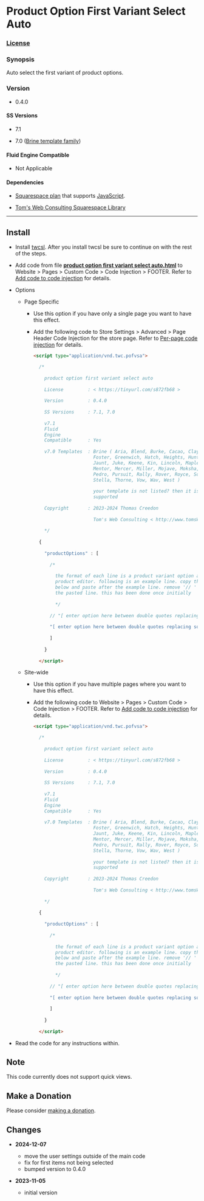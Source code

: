 # Product Option First Variant Select Auto

### [License][1]

### Synopsis

Auto select the first variant of product options.

### Version

  * 0.4.0

#### SS Versions

  * 7.1
  
  * 7.0 ([Brine template family][2])

#### Fluid Engine Compatible

  * Not Applicable

#### Dependencies

  * [Squarespace plan][3] that supports [JavaScript][4].
  
  * [Tom's Web Consulting Squarespace Library][5]

---

## Install

* Install [twcsl][6]. After you install twcsl be sure to continue on with the
  rest of the steps.
  
* Add code from file **[product option first variant select auto.html][7]** to
  Website > Pages > Custom Code > Code Injection > FOOTER. Refer to [Add code
  to code injection][8] for details.
  
* Options

  * Page Specific
  
    * Use this option if you have only a single page you want to have this
      effect.
      
    * Add the following code to Store Settings > Advanced > Page Header Code
      Injection for the store page. Refer to [Per-page code injection][9] for
      details.
      
      ```html
      <script type="application/vnd.twc.pofvsa">
      
        /*
        
          product option first variant select auto
          
          License         : < https://tinyurl.com/s872fb68 >
          
          Version         : 0.4.0
          
          SS Versions     : 7.1, 7.0
          
          v7.1
          Fluid
          Engine
          Compatible      : Yes
          
          v7.0 Templates  : Brine ( Aria, Blend, Burke, Cacao, Clay, Fairfield, Feed,
                            Foster, Greenwich, Hatch, Heights, Hunter, Hyde, Impact,
                            Jaunt, Juke, Keene, Kin, Lincoln, Maple, Margot, Marta,
                            Mentor, Mercer, Miller, Mojave, Moksha, Motto, Nueva,
                            Pedro, Pursuit, Rally, Rover, Royce, Sofia, Sonora,
                            Stella, Thorne, Vow, Wav, West )
                            
                            your template is not listed? then it is not currently
                            supported
          
          Copyright       : 2023-2024 Thomas Creedon
                            
                            Tom's Web Consulting < http://www.tomsWeb.consulting/ >
          
          */
          
        {
        
          "productOptions" : [
          
            /*
            
              the format of each line is a product variant option as entered in the
              product editor. following is an example line. copy the example line
              below and paste after the example line. remove '// ' at the beginning of
              the pasted line. this has been done once initially
              
              */
            
            // "[ enter option here between double quotes replacing square brackets ]",
            
            "[ enter option here between double quotes replacing square brackets ]",
            
            ]
            
          }
          
        </script>
      ```
      
  * Site-wide
  
    * Use this option if you have multiple pages where you want to have this
      effect.
      
    * Add the following code to Website > Pages > Custom Code >
      Code Injection > FOOTER. Refer to [Add code to code injection][8] for
      details.
      
      ```html
      <script type="application/vnd.twc.pofvsa">
      
        /*
        
          product option first variant select auto
          
          License         : < https://tinyurl.com/s872fb68 >
          
          Version         : 0.4.0
          
          SS Versions     : 7.1, 7.0
          
          v7.1
          Fluid
          Engine
          Compatible      : Yes
          
          v7.0 Templates  : Brine ( Aria, Blend, Burke, Cacao, Clay, Fairfield, Feed,
                            Foster, Greenwich, Hatch, Heights, Hunter, Hyde, Impact,
                            Jaunt, Juke, Keene, Kin, Lincoln, Maple, Margot, Marta,
                            Mentor, Mercer, Miller, Mojave, Moksha, Motto, Nueva,
                            Pedro, Pursuit, Rally, Rover, Royce, Sofia, Sonora,
                            Stella, Thorne, Vow, Wav, West )
                            
                            your template is not listed? then it is not currently
                            supported
          
          Copyright       : 2023-2024 Thomas Creedon
                            
                            Tom's Web Consulting < http://www.tomsWeb.consulting/ >
          
          */
          
        {
        
          "productOptions" : [
          
            /*
            
              the format of each line is a product variant option as entered in the
              product editor. following is an example line. copy the example line
              below and paste after the example line. remove '// ' at the beginning of
              the pasted line. this has been done once initially
              
              */
            
            // "[ enter option here between double quotes replacing square brackets ]",
            
            "[ enter option here between double quotes replacing square brackets ]",
            
            ]
            
          }
          
        </script>
      ```
      
* Read the code for any instructions within.

## Note

This code currently does not support quick views.

## Make a Donation

Please consider [making a donation][10].

## Changes

* **2024-12-07**

  * move the user settings outside of the main code
  * fix for first items not being selected
  * bumped version to 0.4.0
  
* **2023-11-05**

  * initial version

[1]: https://github.com/tomsWebConsulting/twcsl/blob/main/LICENSE.txt#L1
[2]: https://support.squarespace.com/hc/en-us/articles/212512738-Brine-template-family
[3]: https://www.squarespace.com/pricing
[4]: https://en.wikipedia.org/wiki/JavaScript
[5]: https://github.com/tomsWebConsulting/twcsl
[6]: https://github.com/tomsWebConsulting/twcsl#install-options
[7]: product%20option%20first%20variant%20select%20auto.html#L1
[8]: https://support.squarespace.com/hc/en-us/articles/205815908-Using-code-injection#toc-add-code-to-code-injection
[9]: https://support.squarespace.com/hc/en-us/articles/205815908-Using-code-injection#toc-per-page-code-injection
[10]: https://github.com/tomsWebConsulting/twcsl#make-a-donation
